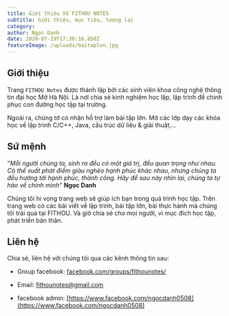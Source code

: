 ```yaml
---
title: Giới thiệu Về FITHOU NOTES
subtitle: Giới thiệu, mục tiêu, tương lai
category:
author: Ngọc Danh
date: 2020-07-29T17:30:16.858Z
featureImage: /uploads/baitaplon.jpg
---
```

## Giới thiệu

Trang `FITHOU Notes` được thành lập bởi các sinh viên khoa công nghệ thông tin đại học Mở Hà Nội. Là nơi chia sẻ kinh nghiệm học lập, lập trình để chinh phục con đường học tập tại trường. 

Ngoài ra, chúng tớ có nhận hỗ trợ làm bài tập lớn. Mở các lớp dạy các khóa học về lập trình C/C++, Java, cấu trúc dữ liệu & giải thuật,...

## Sứ mệnh

"*Mỗi người chúng ta, sinh ra đều có một giá trị, đều quan trọng như nhau. Có thể xuất phát điểm giàu nghèo hạnh phúc khác nhau, nhưng chúng ta đều hướng tới hạnh phúc, thành công. Hãy để sau này nhìn lại, chúng ta tự hào về chính mình*" 
**Ngọc Danh**

Chúng tôi hi vọng trang web sẽ giúp ích bạn trong quá trình học tập. Trên trang web có các bài viết về lập trình, bài tập lớn, bài thực hành mà chúng tôi trải qua tại FITHOU. Và giờ chia sẻ cho mọi người, vì mục đích học tập, phát triển bản thân.

## Liên hệ

Chia sẻ, liên hệ với chúng tôi qua các kênh thông tin sau: 

- Group facebook: [facebook.com/groups/fithounotes/](https://www.facebook.com/groups/fithounotes/)

- Email: [fithounotes@gmail.com](mailto:fithounotes@gmail.com )

- facebook admin: [https://www.facebook.com/ngocdanh0508](https://www.facebook.com/ngocdanh0508)

